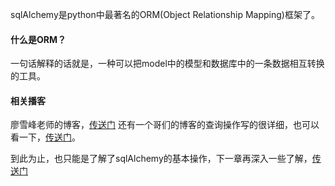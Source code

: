 sqlAlchemy是python中最著名的ORM(Object Relationship Mapping)框架了。

#### 什么是ORM？

一句话解释的话就是，一种可以把model中的模型和数据库中的一条数据相互转换的工具。



#### 相关播客

廖雪峰老师的博客，[传送门](https://link.jianshu.com/?t=https%3A%2F%2Fwww.liaoxuefeng.com%2Fwiki%2F0014316089557264a6b348958f449949df42a6d3a2e542c000%2F0014320114981139589ac5f02944601ae22834e9c521415000)
还有一个哥们的博客的查询操作写的很详细，也可以看一下，[传送门](https://link.jianshu.com/?t=https%3A%2F%2Fwww.imooc.com%2Farticle%2Fdetails%2Fid%2F22343)。

到此为止，也只能是了解了sqlAlchemy的基本操作，下一章再深入一些了解，[传送门](https://www.jianshu.com/writer#/notebooks/14913638/notes/24203630)